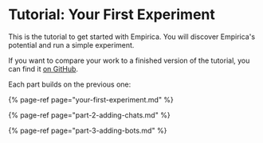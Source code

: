 # Tutorial: Your First Experiment

This is the tutorial to get started with Empirica. You will discover Empirica's potential and run a simple experiment. 

If you want to compare your work to a finished version of the tutorial, you can find it [on GitHub](https://github.com/empiricaly/your-first-experiment/).

Each part builds on the previous one:

{% page-ref page="your-first-experiment.md" %}

{% page-ref page="part-2-adding-chats.md" %}

{% page-ref page="part-3-adding-bots.md" %}



